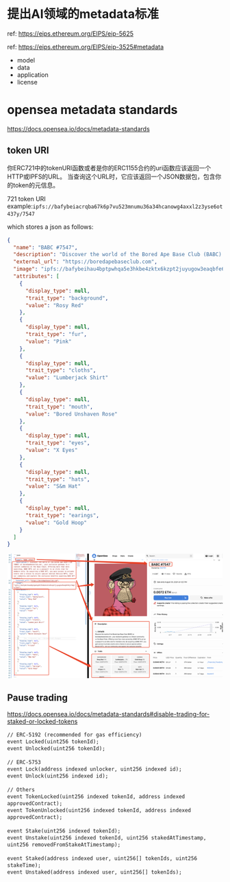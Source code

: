 # 提出AI领域的metadata标准
ref: https://eips.ethereum.org/EIPS/eip-5625

ref: https://eips.ethereum.org/EIPS/eip-3525#metadata

- model
- data
- application
- license

# opensea metadata standards
https://docs.opensea.io/docs/metadata-standards

## token URI

你ERC721中的tokenURI函数或者是你的ERC1155合约的uri函数应该返回一个HTTP或IPFS的URL。 当查询这个URL时，它应该返回一个JSON数据包，包含你的token的元信息。

721 token URI example:`ipfs://bafybeiacrqba67k6p7vu523mnumu36a34hcanowg4axxl2z3yse6ot437y/7547`

which stores a json as follows:
```json
{
  "name": "BABC #7547",
  "description": "Discover the world of the Bored Ape Base Club (BABC) at boredapebaseclub.com , your exclusive gateway to a vibrant community on the Base Chain. Offering more than mere ownership, BABC NFTs act as a passport to an elite club for members only. By acquiring a BABC NFT, you gain access to private events and a chance to secure special edition Bitcoin NFTs. Join our community and explore the exclusive benefits awaiting BABC NFT holders.",
  "external_url": "https://boredapebaseclub.com",
  "image": "ipfs://bafybeihau4bptpwhqa5e3hkbe4zktx6kzpt2juyugow3eaqbfe6jtfmgtq/7547",
  "attributes": [
    {
      "display_type": null,
      "trait_type": "background",
      "value": "Rosy Red"
    },
    {
      "display_type": null,
      "trait_type": "fur",
      "value": "Pink"
    },
    {
      "display_type": null,
      "trait_type": "cloths",
      "value": "Lumberjack Shirt"
    },
    {
      "display_type": null,
      "trait_type": "mouth",
      "value": "Bored Unshaven Rose"
    },
    {
      "display_type": null,
      "trait_type": "eyes",
      "value": "X Eyes"
    },
    {
      "display_type": null,
      "trait_type": "hats",
      "value": "S&m Hat"
    },
    {
      "display_type": null,
      "trait_type": "earings",
      "value": "Gold Hoop"
    }
  ]
}
```
![alt text](image.png)

## Pause trading

https://docs.opensea.io/docs/metadata-standards#disable-trading-for-staked-or-locked-tokens

```
// ERC-5192 (recommended for gas efficiency)
event Locked(uint256 tokenId);
event Unlocked(uint256 tokenId);

// ERC-5753
event Lock(address indexed unlocker, uint256 indexed id);
event Unlock(uint256 indexed id);

// Others
event TokenLocked(uint256 indexed tokenId, address indexed approvedContract);
event TokenUnlocked(uint256 indexed tokenId, address indexed approvedContract);

event Stake(uint256 indexed tokenId);
event Unstake(uint256 indexed tokenId, uint256 stakedAtTimestamp, uint256 removedFromStakeAtTimestamp);

event Staked(address indexed user, uint256[] tokenIds, uint256 stakeTime);
event Unstaked(address indexed user, uint256[] tokenIds);
```


